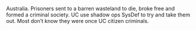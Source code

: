 Australia. Prisoners sent to a barren wasteland to die, broke free and formed a criminal society. UC use shadow ops SysDef to try and take them out. Most don’t know they were once UC citizen criminals. 